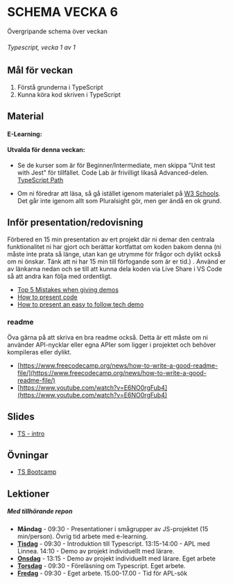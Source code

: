 # SCHEMA VECKA 6
Övergripande schema över veckan

###### Typescript, vecka 1 av 1

## Mål för veckan
1. Förstå grunderna i TypeScript
2. Kunna köra kod skriven i TypeScript

## Material
#### E-Learning:
#### Utvalda för denna veckan:
* Se de kurser som är för Beginner/Intermediate, men skippa "Unit test with Jest" för tillfället. Code Lab är frivilligt likaså Advanced-delen. [TypeScript Path](https://app.pluralsight.com/paths/skill/typescript)

* Om ni föredrar att läsa, så gå istället igenom materialet på [W3 Schools](https://www.w3schools.com/typescript/index.php). Det går inte igenom allt som Pluralsight gör, men ger ändå en ok grund. 

## Inför presentation/redovisning
Förbered en 15 min presentation av ert projekt där ni demar den centrala funktionalitet ni har gjort och berättar kortfattat om koden bakom denna (ni måste inte prata så länge, utan kan ge utrymme för frågor och dylikt också om ni önskar. Tänk att ni har 15 min till förfogande som är er tid.) . Använd er av länkarna nedan och se till att kunna dela koden via Live Share i VS Code så att andra kan följa med ordentligt. 

* [Top 5 Mistakes when giving demos](https://www.youtube.com/watch?v=MyLdT-joADc)
* [How to present code](https://www.youtube.com/watch?v=8B6p2_QCzTU)
* [How to present an easy to follow tech demo](https://open.nytimes.com/how-to-present-an-easy-to-follow-tech-demo-d0ffce96c3b4)

### readme
Öva gärna på att skriva en bra readme också. Detta är ett måste om ni använder API-nycklar eller egna APIer som ligger i projektet och behöver kompileras eller dylikt. 
* [https://www.freecodecamp.org/news/how-to-write-a-good-readme-file/](https://www.freecodecamp.org/news/how-to-write-a-good-readme-file/)
* [https://www.youtube.com/watch?v=E6NO0rgFub4](https://www.youtube.com/watch?v=E6NO0rgFub4)

## Slides
* [TS - intro](https://docs.google.com/presentation/d/1w_sh0RRpnVx0MgWCw_0KWuc-h4Gzg4cJiSZhGXvVGag/edit?usp=sharing)

## Övningar
* [TS Bootcamp](https://github.com/Lexicon-frontend-2024-2025/ts-bootcamp)

## Lektioner
##### Med tillhörande repon
* **Måndag** - 09:30 - Presentationer i smågrupper av JS-projektet (15 min/person). Övrig tid arbete med e-learning.
* **[Tisdag](https://github.com/Lexicon-frontend-2024-2025/lektion-4-feb)** - 09:30 - Introduktion till Typescript. 13:15-14:00 - APL med Linnea. 14:10 - Demo av projekt individuellt med lärare.
* **[Onsdag]()** - 13:15 - Demo av projekt individuellt med lärare. Eget arbete
* **[Torsdag]()** - 09:30 - Föreläsning om Typescript. Eget arbete.
* **[Fredag]()** - 09:30 - Eget arbete. 15.00-17.00 - Tid för APL-sök
